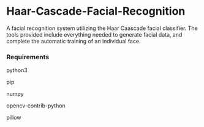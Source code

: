 # Haar-Cascade-Facial-Recognition
A facial recognition system utilizing the Haar Caascade facial classifier. The tools provided include everything needed to generate facial data, and complete the automatic training of an individual face. 

### Requirements
python3

pip 

numpy

opencv-contrib-python

pillow
